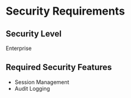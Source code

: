 # Security Requirements

## Security Level
Enterprise

## Required Security Features
- Session Management
- Audit Logging